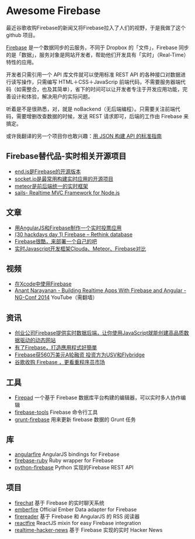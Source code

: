 Awesome Firebase
================

最近谷歌收购Firebase的新闻又将Firebase拉入了人们的视野，于是我做了这个 github 项目。

[Firebase](https://www.firebase.com) 是一个数据同步的云服务，不同于 Dropbox 的「文件」，Firebase 同步的是「数据」，服务对象是网站开发者，帮助他们开发具有「实时」（Real-Time）特性的应用。

开发者只需引用一个 API 库文件就可以使用标准 REST API 的各种接口对数据进行读写操作，只需编写 HTML＋CSS＋JavaScrip 前端代码，不需要服务器端代码（如需整合，也及其简单），省下的时间可以让开发者专注于开发应用功能，完善设计和体验，解决用户的实际问题。

听着是不是很熟悉，对，就是 noBackend（无后端编程）。只需要关注前端代码，需要增删改查数据的时候，发送 REST 请求即可，后端的工作由 Firebase 来搞定。

或许我翻译的另一个项目你也敢兴趣：[用 JSON 构建 API 的标准指南](https://github.com/justjavac/json-api-zh_CN)

## Firebase替代品-实时相关开源项目

- [end.js是Firebase的开源版本](https://github.com/demohi/end)
- [socket.io是最常用构建实时应用的开源项目](http://socket.io/)
- [meteor是前后端统一的实时框架](http://www.meteor.com)
- [sails- Realtime MVC Framework for Node.js](https://github.com/balderdashy/sails)

## 文章

- [用AngularJS和Firebase制作一个实时投票应用](http://www.html-js.com/article/Using-Angular-to-develop-web-application-with-AngularJS-and-Firebase-to-produce-a-real-time-polling-application)
- [(30 hackdays day 1) Firebase – Rethink database](http://segmentfault.com/blog/fxp/1190000000723045)
- [Firebase很酷，来部署一个自己的吧](https://cnodejs.org/topic/51f0edf7f4963ade0e082c19)
- [实时Javascript开发框架Clouda、Meteor、Firebase对比](http://blog.csdn.net/justfrozen/article/details/12716669)

## 视频

- [在Xcode中使用Firebase](https://player.vimeo.com/video/62208736)
- [Anant Narayanan - Building Realtime Apps With Firebase and Angular - NG-Conf 2014](https://www.youtube.com/watch?v=e4yUTkva_FM) YouTube（需翻墙）

## 资讯

- [创业公司Firebase提供实时数据后端，让你使用JavaScript就能创建高品质数据驱动的动态网站](http://www.36kr.com/p/102056.html)
- [有了Firebase，打造應用程式好簡單](http://wired.tw/2012/05/23/firebase/index.html)
- [Firebase获560万美元A轮融资 投资方为USV和Flybridge](http://news.pedaily.cn/201306/20130621350228.shtml)
- [谷歌收购 Firebase ，更看重程序员市场](http://www.oschina.net/news/56342/google-buy-firebase)


## 工具

- [Firepad](http://www.firepad.io/) 一个基于 Firebase 数据库平台构建的编辑器，可以实时多人协作编辑
- [firebase-tools](https://github.com/firebase/firebase-tools) Firebase 命令行工具
- [grunt-firebase](https://github.com/assemble/grunt-firebase) 用来更新 firebase 数据的 Grunt 任务

## 库

- [angularfire](https://github.com/firebase/angularfire) AngularJS bindings for Firebase
- [firebase-ruby](https://github.com/oscardelben/firebase-ruby) Ruby wrapper for Firebase
- [python-firebase](https://github.com/ozgur/python-firebase) Python 实现的Firebase REST API

## 项目

- [firechat](https://github.com/firebase/firechat) 基于 Firebase 的实时聊天系统
- [emberfire](https://github.com/firebase/emberfire) Official Ember Data adapter for Firebase
- [firereader](https://github.com/firebase/firereader) 基于 Firebase 和 AngularJS 的 RSS 阅读器
- [reactfire](https://github.com/firebase/reactfire) ReactJS mixin for easy Firebase integration
- [realtime-hacker-news](https://github.com/dstaley/realtime-hacker-news) 基于 Firebase 实现的实时 Hacker News
